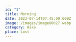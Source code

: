 ```yaml
---
id: "1"
title: Morning
date: 2023-07-14T07:45:00.000Z
image: /images/image00027.webp
category: Hike
place: Lost
---
```

